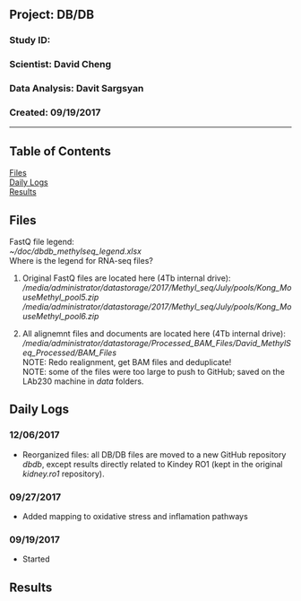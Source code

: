 ##  Project: DB/DB
### Study ID: 
### Scientist: David Cheng
### Data Analysis: Davit Sargsyan 
### Created: 09/19/2017 

---    

## Table of Contents
[Files](#files)  
[Daily Logs](#logs)   
[Results](#results)  

## Files<a name="files"></a>
FastQ file legend:    
*~/doc/dbdb_methylseq_legend.xlsx*     
Where is the legend for RNA-seq files?

1. Original FastQ files are located here (4Tb internal drive):    
*/media/administrator/datastorage/2017/Methyl_seq/July/pools/Kong_MouseMethyl_pool5.zip*   
*/media/administrator/datastorage/2017/Methyl_seq/July/pools/Kong_MouseMethyl_pool6.zip*   
   
2. All alignemnt files and documents are located here (4Tb internal drive):    
*/media/administrator/datastorage/Processed_BAM_Files/David_MethylSeq_Processed/BAM_Files*   
NOTE: Redo realignment, get BAM files and deduplicate!   
NOTE: some of the files were too large to push to GitHub; saved on the LAb230 machine in *data* folders.

## Daily Logs<a name="logs"></a>
### 12/06/2017
* Reorganized files: all DB/DB files are moved to a new GitHub repository *dbdb*, except results directly related to Kindey RO1 (kept in the original *kidney.ro1* repository).

### 09/27/2017
* Added mapping to oxidative stress and inflamation pathways

### 09/19/2017
* Started

## Results<a name="results"></a>